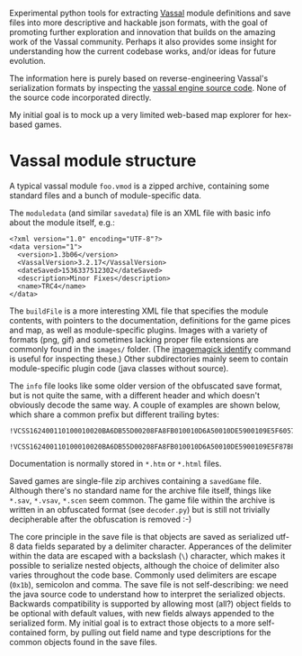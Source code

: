 Experimental python tools for extracting [Vassal](http://www.vassalengine.org/)
module definitions and save files into more descriptive and hackable json formats,
with the goal of promoting further exploration and innovation that builds
on the amazing work of the Vassal community.
Perhaps it also provides some insight for understanding how the current codebase
works, and/or ideas for future evolution.

The information here is purely based on reverse-engineering
Vassal's serialization formats by inspecting the
[vassal engine source code](https://sourceforge.net/p/vassalengine/svn/HEAD/tree/VASSAL-src/trunk/).
None of the source code incorporated directly.

My initial goal is to mock up a very limited web-based map explorer for hex-based games.

Vassal module structure
===

A typical vassal module `foo.vmod` is a zipped archive,
containing some standard files and a bunch of module-specific data.

The `moduledata` (and similar `savedata`) file is an XML file with basic info about the module itself, e.g.:

    <?xml version="1.0" encoding="UTF-8"?>
    <data version="1">
      <version>1.3b06</version>
      <VassalVersion>3.2.17</VassalVersion>
      <dateSaved>1536337512302</dateSaved>
      <description>Minor Fixes</description>
      <name>TRC4</name>
    </data>

The `buildFile` is a more interesting XML file that specifies the module contents,
with pointers to the documentation, definitions for the game pices and map,
as well as module-specific plugins.   Images with a variety of formats (png, gif) and
sometimes lacking proper file extensions are commonly found in the `images/` folder.
(The [imagemagick identify](https://imagemagick.org/script/identify.php) command is
useful for inspecting these.)
Other subdirectories mainly seem to contain module-specific plugin code
(java classes without source).

The `info` file looks like some older version of the obfuscated save format,
but is not quite the same, with a different header and which doesn't obviously decode the same way.
A couple of examples are shown below, which share a common prefix but different trailing bytes:

    !VCSS162400110100010020BA6DB55D00208FA8FB010010D6A50010DE5900109E5F6057DF8373ECC6763F93A7A219F645835F482E5318C7BC70B206CC07A54156C753970F8B8F3382E5A1BF858E3E16763828BC8BB07E267B54354D299E61936588AD73288E74A26456429E6E52

    !VCSS162400110100010020BA6DB55D00208FA8FB010010D6A50010DE5900109E5F87BF0681138FD98B51AFEF6E54E90C2C9EE7899F3871CE6A7A5756E2A0F86D2253970F8B9D504C52A009559C594F694D619F156B80834F92560E86421762B2E77DAA688709F55AD07E267B54354D299E61936588AD73288E74A264565DD3542E

Documentation is normally stored in `*.htm` or `*.html` files.

Saved games are single-file zip archives containing a `savedGame` file.
Although there's no standard name for the archive file itself,
things like `*.sav`, `*.vsav`, `*.scen` seem common.
The game file within the archive is written in an obfuscated format (see `decoder.py`)
but is still not trivially decipherable after the obfuscation is removed :-)

The core principle in the save file is that objects are saved as serialized utf-8 data
fields separated by a delimiter character.
Apperances of the delimiter within the data are escaped with a backslash (`\`) character,
which makes it possible to serialize nested objects,
although the choice of delimiter also varies throughout the code base.
Commonly used delimiters are escape (`0x1b`), semicolon and comma.
The save file is not self-describing: we need the java source code to understand how to
interpret the serialized objects.
Backwards compatibility is supported by allowing most (all?) object fields to
be optional with default values, with new fields always appended to the serialized form.
My initial goal is to extract those objects to a more self-contained form,
by pulling out field name and type descriptions for the common objects found in the save files.



